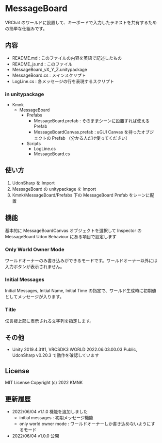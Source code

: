 # MessageBoard
VRChat のワールドに設置して、キーボードで入力したテキストを共有するための簡単な仕組みです。

## 内容
- README.md : このファイルの内容を英語で記述したもの
- README_ja.md : このファイル
- MessageBoard_vX_Y_Z.unitypackage
- MessageBoard.cs : メインスクリプト
- LogLine.cs : 各メッセージの行を表現するスクリプト

### in unitypackage
* Kmnk
    * MessageBoard
        * Prefabs
            - MessageBoard.prefab : そのままシーンに設置すれば使える Prefab
            - MessageBoardCanvas.prefab : uGUI Canvas を持ったオブジェクトの Prefab （分かる人だけ使ってください）
        * Scripts
            - LogLine.cs
            - MessageBoard.cs

## 使い方
1. UdonSharp を Import
2. MessageBoard の unitypackage を Import
3. Kmnk/MessageBoard/Prefabs 下の MessageBoard Prefab をシーンに配置

## 機能
基本的に MessageBoardCanvas オブジェクトを選択して Inspector の MessageBoard Udon Behaviour にある項目で設定します

### Only World Owner Mode
ワールドオーナーのみ書き込みができるモードです。ワールドオーナー以外には入力ボタンが表示されません。

### Initial Messages
Initial Messages, Initial Name, Initial Time の指定で、ワールド生成時に初期値としてメッセージが入ります。

### Title
伝言板上部に表示される文字列を指定します。

## その他
- Unity 2019.4.31f1, VRCSDK3 WORLD 2022.06.03.00.03 Public, UdonSharp v0.20.3 で動作を確認しています

## License
MIT License
Copyright (c) 2022 KMNK

## 更新履歴
- 2022/06/04 v1.1.0 機能を追加しました
    - initial messages : 初期メッセージ機能
    - only world owner mode : ワールドオーナーしか書き込めないようにするモード
- 2022/06/04 v1.0.0 公開